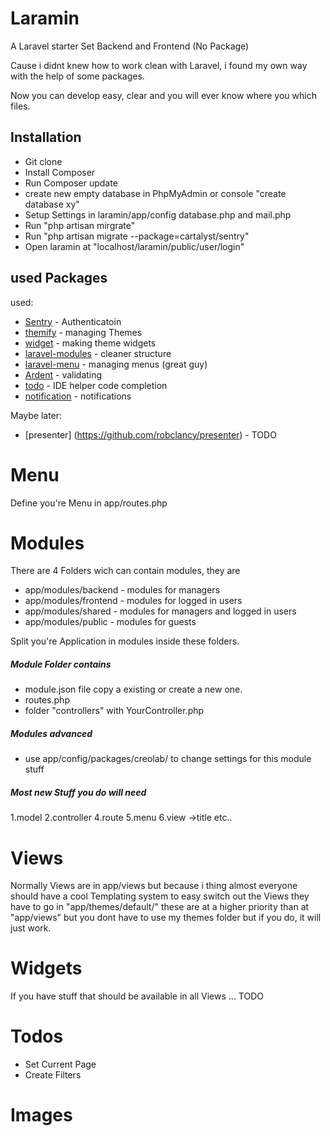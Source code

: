 # Laramin
A Laravel starter Set Backend and Frontend (No Package)

Cause i didnt knew how to work clean with Laravel, i found my own way
with the help of some packages.

Now you can develop easy, clear and you will ever know where you which
files.

## Installation
* Git clone
* Install Composer
* Run Composer update
* create new empty database in PhpMyAdmin or console "create database xy"
* Setup Settings in laramin/app/config database.php and mail.php
* Run "php artisan mirgrate"
* Run "php artisan migrate --package=cartalyst/sentry"
* Open laramin at "localhost/laramin/public/user/login"

## used Packages

used:
* [Sentry](https://github.com/cartalyst/sentry) -  Authenticatoin
* [themify](https://github.com/mpedrera/themify) - managing Themes
* [widget](https://github.com/gravitano/widget) -  making theme widgets
* [laravel-modules](https://github.com/creolab/laravel-modules) - cleaner structure 
* [laravel-menu](https://github.com/lavary/laravel-menu) - managing menus (great guy)
* [Ardent](https://github.com/laravelbook/ardent) - validating
* [todo](#) - IDE helper code completion
* [notification](https://github.com/edvinaskrucas/notification) - notifications

Maybe later:
* [presenter] (https://github.com/robclancy/presenter) - TODO

# Menu
Define you're Menu in app/routes.php

# Modules
There are 4 Folders wich can contain modules, they are
* app/modules/backend - modules for managers
* app/modules/frontend - modules for logged in users
* app/modules/shared - modules for managers and logged in users
* app/modules/public - modules for guests

Split you're Application in modules inside these folders.

##### Module Folder contains
* module.json file copy a existing or create a new one.
* routes.php
* folder "controllers" with YourController.php

##### Modules advanced
* use app/config/packages/creolab/ to change settings for this module stuff

##### Most new Stuff you do will need
1.model
2.controller
4.route
5.menu
6.view ->title etc..

# Views
Normally Views are in app/views but because i thing almost everyone should have a cool
Templating system to easy switch out the Views they have to go in "app/themes/default/"
these are at a higher priority than at "app/views" but you dont have to use my themes folder
but if you do, it will just work.

# Widgets
If you have stuff that should be available in all Views ... TODO

# Todos
* Set Current Page
* Create Filters

# Images
